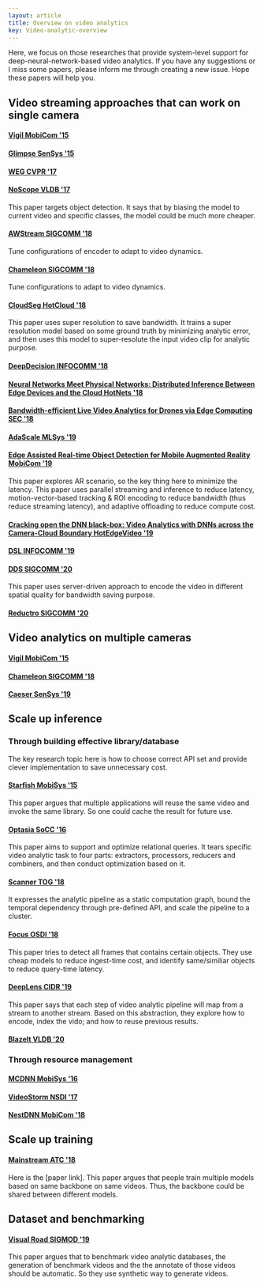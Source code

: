 ```yaml
---
layout: article
title: Overview on video analytics
key: Video-analytic-overview
---
```


Here, we focus on those researches that provide system-level support for deep-neural-network-based video analytics. If you have any suggestions or I miss some papers, please inform me through creating a new issue. Hope these papers will help you.

## Video streaming approaches that can work on single camera

#### [Vigil MobiCom '15](https://old.sigmobile.org/mobicom/2015/papers/p426-zhangA.pdf)

#### [Glimpse SenSys '15](http://people.csail.mit.edu/yuhan/doc/sen060-chenA.pdf)

#### [WEG CVPR '17](http://haneul.github.io/papers/cvpr2017.pdf)

#### [NoScope VLDB '17](https://www.vldb.org/pvldb/vol10/p1586-kang.pdf)
This paper targets object detection. It says that by biasing the model to current video and specific classes, the model could be much more cheaper.

#### [AWStream SIGCOMM '18](https://awstream.github.io/paper/awstream.pdf)
Tune configurations of encoder to adapt to video dynamics.

#### [Chameleon SIGCOMM '18](https://people.cs.uchicago.edu/~junchenj/docs/Chameleon_SIGCOMM_CameraReady_faceblurred.pdf)
Tune configurations to adapt to video dynamics.

#### [CloudSeg HotCloud '18](https://www.usenix.org/system/files/hotcloud19-paper-wang.pdf)
This paper uses super resolution to save bandwidth.
It trains a super resolution model based on some ground truth by minimizing analytic error, and then uses this model to super-resolute the input video clip for analytic purpose.

#### [DeepDecision INFOCOMM '18](https://ieeexplore.ieee.org/stamp/stamp.jsp?tp=&arnumber=8485905)

#### [Neural Networks Meet Physical Networks: Distributed Inference Between Edge Devices and the Cloud HotNets '18](https://dl.acm.org/doi/pdf/10.1145/3286062.3286070)

#### [Bandwidth-efficient Live Video Analytics for Drones via Edge Computing SEC '18](https://ieeexplore.ieee.org/stamp/stamp.jsp?tp=&arnumber=8567664)

#### [AdaScale MLSys '19](https://arxiv.org/pdf/1902.02910.pdf)

#### [Edge Assisted Real-time Object Detection for Mobile Augmented Reality MobiCom '19](http://www.winlab.rutgers.edu/~luyang/papers/mobicom19_augmented_reality.pdf)
This paper explores AR scenario, so the key thing here to minimize the latency.
This paper uses parallel streaming and inference to reduce latency, motion-vector-based tracking & ROI encoding to reduce bandwidth (thus reduce streaming latency), and adaptive offloading to reduce compute cost.

#### [Cracking open the DNN black-box: Video Analytics with DNNs across the Camera-Cloud Boundary HotEdgeVideo '19](https://www.microsoft.com/en-us/research/uploads/prod/2019/08/Split-brain_HotEdgeVideo19.pdf)


#### [DSL INFOCOMM '19](https://ieeexplore.ieee.org/stamp/stamp.jsp?tp=&arnumber=8737614)

#### [DDS SIGCOMM '20](https://kuntaidu.github.io/assets/doc/DDS.pdf)
This paper uses server-driven approach to encode the video in different spatial quality for bandwidth saving purpose.

#### [Reductro SIGCOMM '20](http://web.cs.ucla.edu/~harryxu/papers/li-sigcomm20.pdf)


## Video analytics on multiple cameras

#### [Vigil MobiCom '15](https://old.sigmobile.org/mobicom/2015/papers/p426-zhangA.pdf)

#### [Chameleon SIGCOMM '18](https://people.cs.uchicago.edu/~junchenj/docs/Chameleon_SIGCOMM_CameraReady_faceblurred.pdf)

#### [Caeser SenSys '19](https://nsl.usc.edu/wp-content/uploads/2019/09/Caesar_SenSys19.pdf)

## Scale up inference

### Through building effective library/database

The key research topic here is how to choose correct API set and provide clever implementation to save unnecessary cost.

#### [Starfish MobiSys '15](http://roblkw.com/likamwa2015starfish-mobisys.pdf)
This paper argues that multiple applications will reuse the same video and invoke the same library. So one could cache the result for future use.


#### [Optasia SoCC '16](https://dl.acm.org/doi/pdf/10.1145/2987550.2987564)
This paper aims to support and optimize relational queries.
It tears specific video analytic task to four parts: extractors, processors, reducers and combiners, and then conduct optimization based on it.

#### [Scanner TOG '18](http://graphics.stanford.edu/papers/scanner/poms18_scanner.pdf)
It expresses the analytic pipeline as a static computation graph, bound the temporal dependency through pre-defined API, and scale the pipeline to a cluster.

#### [Focus OSDI '18](https://www.usenix.org/system/files/osdi18-hsieh.pdf)
This paper tries to detect all frames that contains certain objects. They use cheap models to reduce ingest-time cost, and identify same/similiar objects to reduce query-time latency.


#### [DeepLens CIDR '19](http://cidrdb.org/cidr2019/papers/p40-krishnan-cidr19.pdf)
This paper says that each step of video analytic pipeline will map from a stream to another stream.
Based on this abstraction, they explore how to encode, index the vido; and how to reuse previous results.

#### [Blazelt VLDB '20](https://cs.stanford.edu/~matei/papers/2020/vldb_blazeit.pdf)

### Through resource management

#### [MCDNN MobiSys '16](https://homes.cs.washington.edu/~arvind/papers/mcdnn.pdf)

#### [VideoStorm NSDI '17](https://www.usenix.org/system/files/conference/nsdi17/nsdi17-zhang.pdf)

#### [NestDNN MobiCom '18](https://dl.acm.org/doi/pdf/10.1145/3241539.3241559)



## Scale up training

#### [Mainstream ATC '18](https://www.usenix.org/system/files/conference/atc18/atc18-jiang.pdf)
Here is the [paper link].
This paper argues that people train multiple models based on same backbone on same videos.
Thus, the backbone could be shared between different models.

## Dataset and benchmarking

#### [Visual Road SIGMOD '19](https://db.cs.washington.edu/projects/visualroad/p300-haynes.pdf)
This paper argues that to benchmark video analytic databases, the generation of benchmark videos and the the annotate of those videos should be automatic.
So they use synthetic way to generate videos.

